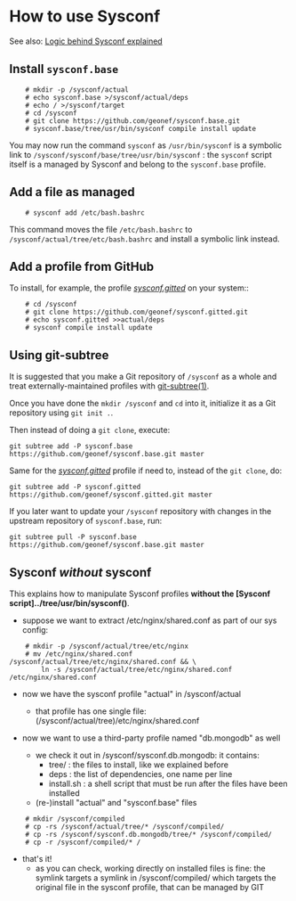 # How to use Sysconf
See also: [Logic behind Sysconf explained](logic.md)

## Install ```sysconf.base```
```
    # mkdir -p /sysconf/actual
    # echo sysconf.base >/sysconf/actual/deps
    # echo / >/sysconf/target
    # cd /sysconf
    # git clone https://github.com/geonef/sysconf.base.git
    # sysconf.base/tree/usr/bin/sysconf compile install update
```

You may now run the command ```sysconf``` as
```/usr/bin/sysconf``` is a symbolic link to
```/sysconf/sysconf/base/tree/usr/bin/sysconf``` :
the ```sysconf``` script itself is a managed
by Sysconf and belong to the ```sysconf.base``` profile.


## Add a file as managed
```
    # sysconf add /etc/bash.bashrc
```
This command moves the file ```/etc/bash.bashrc``` to
```/sysconf/actual/tree/etc/bash.bashrc``` and install a symbolic link
instead.


## Add a profile from GitHub

To install, for example, the profile
[*sysconf.gitted*](https://github.com/geonef/sysconf.gitted) on your
system::
```
    # cd /sysconf
    # git clone https://github.com/geonef/sysconf.gitted.git
    # echo sysconf.gitted >>actual/deps
    # sysconf compile install update
```


## Using git-subtree

It is suggested that you make a Git repository of
```/sysconf``` as a whole and treat externally-maintained profiles
with
[git-subtree(1)](https://github.com/git/git/blob/master/contrib/subtree/git-subtree.txt).

Once you have done the ```mkdir /sysconf``` and ```cd``` into it,
initialize it as a Git repository using ```git init .```.

Then instead of doing a ```git clone```, execute:
```
git subtree add -P sysconf.base https://github.com/geonef/sysconf.base.git master
```

Same for the
[*sysconf.gitted*](https://github.com/geonef/sysconf.gitted) profile
if need to, instead of the ```git clone```, do:
```
git subtree add -P sysconf.gitted https://github.com/geonef/sysconf.gitted.git master
```

If you later want to update your ```/sysconf``` repository with
changes in the upstream repository of ```sysconf.base```, run:
```
git subtree pull -P sysconf.base https://github.com/geonef/sysconf.base.git master
```


## Sysconf *without* sysconf

This explains how to manipulate Sysconf profiles **without the
[Sysconf script]../tree/usr/bin/sysconf()**.

* suppose we want to extract /etc/nginx/shared.conf as part of our sys config:
```
    # mkdir -p /sysconf/actual/tree/etc/nginx
    # mv /etc/nginx/shared.conf /sysconf/actual/tree/etc/nginx/shared.conf && \
        ln -s /sysconf/actual/tree/etc/nginx/shared.conf /etc/nginx/shared.conf
```
* now we have the sysconf profile "actual" in /sysconf/actual
  * that profile has one single file: (/sysconf/actual/tree)/etc/nginx/shared.conf

* now we want to use a third-party profile named "db.mongodb" as well
  * we check it out in /sysconf/sysconf.db.mongodb: it contains:
    * tree/ : the files to install, like we explained before
    * deps : the list of dependencies, one name per line
    * install.sh : a shell script that must be run after the files have been installed
  * (re-)install "actual" and "sysconf.base" files
```
    # mkdir /sysconf/compiled
    # cp -rs /sysconf/actual/tree/* /sysconf/compiled/
    # cp -rs /sysconf/sysconf.db.mongodb/tree/* /sysconf/compiled/
    # cp -r /sysconf/compiled/* /
```
  * that's it!
    * as you can check, working directly on installed files is fine: the symlink targets a symlink in /sysconf/compiled/ which targets the original file in the sysconf profile, that can be managed by GIT
